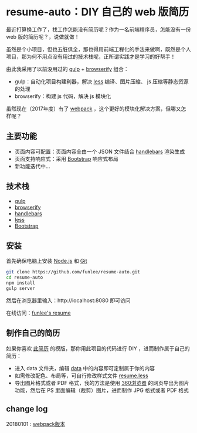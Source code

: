 resume-auto：DIY 自己的 web 版简历
===============================
最近打算换工作了，找工作怎能没有简历呢？作为一名前端程序员，怎能没有一份 web 版的简历呢？，说做就做！

虽然是个小项目，但也五脏俱全，那也得用前端工程化的手法来做啊，既然是个人项目，那为何不用点没有用过的技术栈呢，正所谓实践才是学习的好帮手！

由此我采用了以前没用过的 [gulp](https://gulpjs.com/ "gulp") + [browserify](http://browserify.org/ "browserify") 组合：

* gulp：自动化项目构建利器，解决 [less](http://lesscss.org/ "less") 编译、图片压缩、 js 压缩等静态资源的处理
* browserify：构建 js 代码，解决 js 模块化

虽然现在（2017年度）有了 [webpack](https://webpack.github.io/ "webpack") ，这个更好的模块化解决方案，但哪又怎样呢？

主要功能
-------
* 页面内容可配置：页面内容全由一个 JSON 文件结合 [handlebars](http://handlebarsjs.com/ "handlebars") 渲染生成
* 页面支持响应式：采用 [Bootstrap](http://www.bootcss.com/) 响应式布局
* 新功能迭代中...

技术栈
------
* [gulp](https://gulpjs.com/ "gulp")
* [browserify](http://browserify.org/ "browserify")
* [handlebars](http://handlebarsjs.com/ "handlebars")
* [less](http://lesscss.org/ "less")
* [Bootstrap](http://www.bootcss.com/)

安装
----
首先确保电脑上安装 [Node.js](https://nodejs.org/zh-cn/ "Node.js") 和 [Git](https://git-scm.com/ "Git")

```bash
git clone https://github.com/funlee/resume-auto.git
cd resume-auto
npm install
gulp server
```
然后在浏览器里输入：http://localhost:8080 即可访问

在线访问：[funlee's resume](http://show.funlee.cn/resume/index.html "funlee's resume")

制作自己的简历
-------------
如果你喜欢 [此简历](http://show.funlee.cn/resume/index.html "funlee's resume") 的模版，那你用此项目的代码进行 DIY ，进而制作属于自己的简历：
* 进入 data 文件夹，编辑 [data](/src/data/resume.json "内容配置项") 中的内容即可定制属于你的内容
* 如需修改配色、布局等，可自行修改样式文件 [resume.less](/src/less/resume.less "简历样式")
* 导出图片格式或者 PDF 格式，我的方法是使用 [360浏览器](http://se.360.cn/ "360浏览器") 的网页导出为图片功能，然后在 PS 里面编辑（裁剪）图片，进而制作 JPG 格式或者 PDF 格式

change log
--------------
20180101 : [webpack版本](https://github.com/funlee/funlee-resume "resume")
